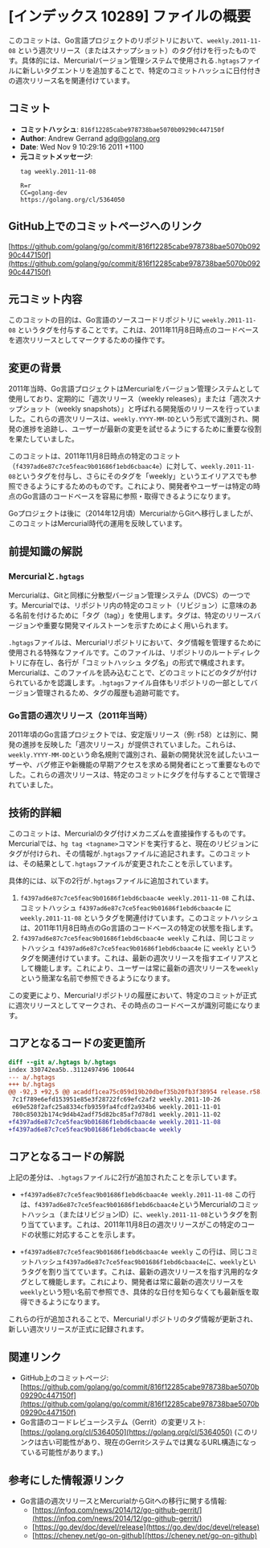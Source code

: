 # [インデックス 10289] ファイルの概要

このコミットは、Go言語プロジェクトのリポジトリにおいて、`weekly.2011-11-08` という週次リリース（またはスナップショット）のタグ付けを行ったものです。具体的には、Mercurialバージョン管理システムで使用される`.hgtags`ファイルに新しいタグエントリを追加することで、特定のコミットハッシュに日付付きの週次リリース名を関連付けています。

## コミット

- **コミットハッシュ**: `816f12285cabe978738bae5070b09290c447150f`
- **Author**: Andrew Gerrand <adg@golang.org>
- **Date**: Wed Nov 9 10:29:16 2011 +1100
- **元コミットメッセージ**:
  ```
  tag weekly.2011-11-08

  R=r
  CC=golang-dev
  https://golang.org/cl/5364050
  ```

## GitHub上でのコミットページへのリンク

[https://github.com/golang/go/commit/816f12285cabe978738bae5070b09290c447150f](https://github.com/golang/go/commit/816f12285cabe978738bae5070b09290c447150f)

## 元コミット内容

このコミットの目的は、Go言語のソースコードリポジトリに `weekly.2011-11-08` というタグを付与することです。これは、2011年11月8日時点のコードベースを週次リリースとしてマークするための操作です。

## 変更の背景

2011年当時、Go言語プロジェクトはMercurialをバージョン管理システムとして使用しており、定期的に「週次リリース（weekly releases）」または「週次スナップショット（weekly snapshots）」と呼ばれる開発版のリリースを行っていました。これらの週次リリースは、`weekly.YYYY-MM-DD`という形式で識別され、開発の進捗を追跡し、ユーザーが最新の変更を試せるようにするために重要な役割を果たしていました。

このコミットは、2011年11月8日時点の特定のコミット（`f4397ad6e87c7ce5feac9b01686f1ebd6cbaac4e`）に対して、`weekly.2011-11-08`というタグを付与し、さらにそのタグを「weekly」というエイリアスでも参照できるようにするためのものです。これにより、開発者やユーザーは特定の時点のGo言語のコードベースを容易に参照・取得できるようになります。

Goプロジェクトは後に（2014年12月頃）MercurialからGitへ移行しましたが、このコミットはMercurial時代の運用を反映しています。

## 前提知識の解説

### Mercurialと`.hgtags`

Mercurialは、Gitと同様に分散型バージョン管理システム（DVCS）の一つです。Mercurialでは、リポジトリ内の特定のコミット（リビジョン）に意味のある名前を付けるために「タグ（tag）」を使用します。タグは、特定のリリースバージョンや重要な開発マイルストーンを示すためによく用いられます。

`.hgtags`ファイルは、Mercurialリポジトリにおいて、タグ情報を管理するために使用される特殊なファイルです。このファイルは、リポジトリのルートディレクトリに存在し、各行が「コミットハッシュ タグ名」の形式で構成されます。Mercurialは、このファイルを読み込むことで、どのコミットにどのタグが付けられているかを認識します。`.hgtags`ファイル自体もリポジトリの一部としてバージョン管理されるため、タグの履歴も追跡可能です。

### Go言語の週次リリース（2011年当時）

2011年頃のGo言語プロジェクトでは、安定版リリース（例: r58）とは別に、開発の進捗を反映した「週次リリース」が提供されていました。これらは、`weekly.YYYY-MM-DD`という命名規則で識別され、最新の開発状況を試したいユーザーや、バグ修正や新機能の早期アクセスを求める開発者にとって重要なものでした。これらの週次リリースは、特定のコミットにタグを付与することで管理されていました。

## 技術的詳細

このコミットは、Mercurialのタグ付けメカニズムを直接操作するものです。Mercurialでは、`hg tag <tagname>`コマンドを実行すると、現在のリビジョンにタグが付けられ、その情報が`.hgtags`ファイルに追記されます。このコミットは、その結果として`.hgtags`ファイルが変更されたことを示しています。

具体的には、以下の2行が`.hgtags`ファイルに追加されています。

1.  `f4397ad6e87c7ce5feac9b01686f1ebd6cbaac4e weekly.2011-11-08`
    これは、コミットハッシュ `f4397ad6e87c7ce5feac9b01686f1ebd6cbaac4e` に `weekly.2011-11-08` というタグを関連付けています。このコミットハッシュは、2011年11月8日時点のGo言語のコードベースの特定の状態を指します。
2.  `f4397ad6e87c7ce5feac9b01686f1ebd6cbaac4e weekly`
    これは、同じコミットハッシュ `f4397ad6e87c7ce5feac9b01686f1ebd6cbaac4e` に `weekly` というタグを関連付けています。これは、最新の週次リリースを指すエイリアスとして機能します。これにより、ユーザーは常に最新の週次リリースを`weekly`という簡潔な名前で参照できるようになります。

この変更により、Mercurialリポジトリの履歴において、特定のコミットが正式に週次リリースとしてマークされ、その時点のコードベースが識別可能になります。

## コアとなるコードの変更箇所

```diff
diff --git a/.hgtags b/.hgtags
index 330742ea5b..3112497496 100644
--- a/.hgtags
+++ b/.hgtags
@@ -92,3 +92,5 @@ acaddf1cea75c059d19b20dbef35b20fb3f38954 release.r58.2
 7c1f789e6efd153951e85e3f28722fc69efc2af2 weekly.2011-10-26
 e69e528f2afc25a8334cfb9359fa4fcdf2a934b6 weekly.2011-11-01
 780c85032b174c9d4b42adf75d82bc85af7d78d1 weekly.2011-11-02
+f4397ad6e87c7ce5feac9b01686f1ebd6cbaac4e weekly.2011-11-08
+f4397ad6e87c7ce5feac9b01686f1ebd6cbaac4e weekly
```

## コアとなるコードの解説

上記の差分は、`.hgtags`ファイルに2行が追加されたことを示しています。

- `+f4397ad6e87c7ce5feac9b01686f1ebd6cbaac4e weekly.2011-11-08`
  この行は、`f4397ad6e87c7ce5feac9b01686f1ebd6cbaac4e`というMercurialのコミットハッシュ（またはリビジョンID）に、`weekly.2011-11-08`というタグを割り当てています。これは、2011年11月8日の週次リリースがこの特定のコードの状態に対応することを示します。

- `+f4397ad6e87c7ce5feac9b01686f1ebd6cbaac4e weekly`
  この行は、同じコミットハッシュ`f4397ad6e87c7ce5feac9b01686f1ebd6cbaac4e`に、`weekly`というタグを割り当てています。これは、最新の週次リリースを指す汎用的なタグとして機能します。これにより、開発者は常に最新の週次リリースを`weekly`という短い名前で参照でき、具体的な日付を知らなくても最新版を取得できるようになります。

これらの行が追加されることで、Mercurialリポジトリのタグ情報が更新され、新しい週次リリースが正式に記録されます。

## 関連リンク

- GitHub上のコミットページ: [https://github.com/golang/go/commit/816f12285cabe978738bae5070b09290c447150f](https://github.com/golang/go/commit/816f12285cabe978738bae5070b09290c447150f)
- Go言語のコードレビューシステム（Gerrit）の変更リスト: [https://golang.org/cl/5364050](https://golang.org/cl/5364050) (このリンクは古い可能性があり、現在のGerritシステムでは異なるURL構造になっている可能性があります。)

## 参考にした情報源リンク

- Go言語の週次リリースとMercurialからGitへの移行に関する情報:
    - [https://infoq.com/news/2014/12/go-github-gerrit/](https://infoq.com/news/2014/12/go-github-gerrit/)
    - [https://go.dev/doc/devel/release](https://go.dev/doc/devel/release)
    - [https://cheney.net/go-on-github](https://cheney.net/go-on-github)
